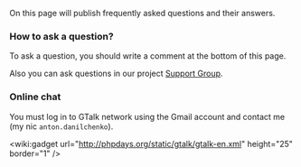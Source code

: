 <a href='Hidden comment: revision: 1'></a>

On this page will publish frequently asked questions and their answers.

### How to ask a question? ###

To ask a question, you should write a comment at the bottom of this page.

Also you can ask questions in our project [Support Group](http://groups.google.com/group/phpdays).

### Online chat ###

You must log in to GTalk network using the Gmail account and contact me (my nic `anton.danilchenko`).

&lt;wiki:gadget url="http://phpdays.org/static/gtalk/gtalk-en.xml" height="25" border="1" /&gt;